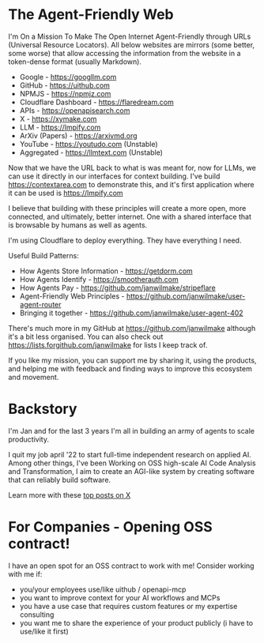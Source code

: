 # The Agent-Friendly Web

I'm On a Mission To Make The Open Internet Agent-Friendly through URLs (Universal Resource Locators). All below websites
are mirrors (some better, some worse) that allow accessing the information from the website in a token-dense format
(usually Markdown).

- Google - https://googllm.com
- GitHub - https://uithub.com
- NPMJS - https://npmjz.com
- Cloudflare Dashboard - https://flaredream.com
- APIs - https://openapisearch.com
- X - https://xymake.com
- LLM - https://lmpify.com
- ArXiv (Papers) - https://arxivmd.org
- YouTube - https://youtudo.com (Unstable)
- Aggregated - https://llmtext.com (Unstable)

Now that we have the URL back to what is was meant for, now for LLMs, we can use it directly in our interfaces for
context building. I've build https://contextarea.com to demonstrate this, and it's first application where it can be
used is https://lmpify.com

I believe that building with these principles will create a more open, more connected, and ultimately, better internet.
One with a shared interface that is browsable by humans as well as agents.

I'm using Cloudflare to deploy everything. They have everything I need.

Useful Build Patterns:

- How Agents Store Information - https://getdorm.com
- How Agents Identify - https://smootherauth.com
- How Agents Pay - https://github.com/janwilmake/stripeflare
- Agent-Friendly Web Principles - https://github.com/janwilmake/user-agent-router
- Bringing it together - https://github.com/janwilmake/user-agent-402

There's much more in my GitHub at https://github.com/janwilmake although it's a bit less organised. You can also check
out https://lists.forgithub.com/janwilmake for lists I keep track of.

If you like my mission, you can support me by sharing it, using the products, and helping me with feedback and finding
ways to improve this ecosystem and movement.

# Backstory

I'm Jan and for the last 3 years I'm all in building an army of agents to scale productivity.

I quit my job april '22 to start full-time independent research on applied AI. Among other things, I've been Working on OSS high-scale AI Code Analysis and Transformation, I aim to create an AGI-like system by creating software that can reliably build software.

Learn more with these [top posts on X](https://x.com/search?q=from:janwilmake%20min_faves:20&src=typed_query&f=top)

# For Companies - Opening OSS contract!

I have an open spot for an OSS contract to work with me! Consider working with me if:

- you/your employees use/like uithub / openapi-mcp
- you want to improve context for your AI workflows and MCPs
- you have a use case that requires custom features or my expertise consulting
- you want me to share the experience of your product publicly (i have to use/like it first)
